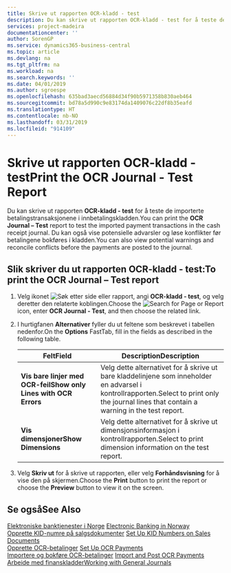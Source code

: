 ```yaml
---
title: Skrive ut rapporten OCR-kladd - test
description: Du kan skrive ut rapporten OCR-kladd - test for å teste de importerte betalingstransaksjonene i innbetalingskladden.
services: project-madeira
documentationcenter: ''
author: SorenGP
ms.service: dynamics365-business-central
ms.topic: article
ms.devlang: na
ms.tgt_pltfrm: na
ms.workload: na
ms.search.keywords: ''
ms.date: 04/01/2019
ms.author: sgroespe
ms.openlocfilehash: 635bad3aecd56884d34f90b5971358b830aeb464
ms.sourcegitcommit: bd78a5d990c9e83174da1409076c22df8b35eafd
ms.translationtype: HT
ms.contentlocale: nb-NO
ms.lasthandoff: 03/31/2019
ms.locfileid: "914109"
---
```

# <a name="print-the-ocr-journal---test-report"></a><span data-ttu-id="5a2a0-103">Skrive ut rapporten OCR-kladd - test</span><span class="sxs-lookup"><span data-stu-id="5a2a0-103">Print the OCR Journal - Test Report</span></span>
<span data-ttu-id="5a2a0-104">Du kan skrive ut rapporten **OCR-kladd - test** for å teste de importerte betalingstransaksjonene i innbetalingskladden.</span><span class="sxs-lookup"><span data-stu-id="5a2a0-104">You can print the **OCR Journal – Test** report to test the imported payment transactions in the cash receipt journal.</span></span> <span data-ttu-id="5a2a0-105">Du kan også vise potensielle advarsler og løse konflikter før betalingene bokføres i kladden.</span><span class="sxs-lookup"><span data-stu-id="5a2a0-105">You can also view potential warnings and reconcile conflicts before the payments are posted to the journal.</span></span>  

## <a name="to-print-the-ocr-journal--test-report"></a><span data-ttu-id="5a2a0-106">Slik skriver du ut rapporten OCR-kladd - test:</span><span class="sxs-lookup"><span data-stu-id="5a2a0-106">To print the OCR Journal – Test report</span></span>  

1.  <span data-ttu-id="5a2a0-107">Velg ikonet ![Søk etter side eller rapport](../../media/ui-search/search_small.png "Søk etter side eller rapport"), angi **OCR-kladd - test**, og velg deretter den relaterte koblingen.</span><span class="sxs-lookup"><span data-stu-id="5a2a0-107">Choose the ![Search for Page or Report](../../media/ui-search/search_small.png "Search for Page or Report icon") icon, enter **OCR Journal - Test**, and then choose the related link.</span></span>  
2.  <span data-ttu-id="5a2a0-108">I hurtigfanen **Alternativer** fyller du ut feltene som beskrevet i tabellen nedenfor.</span><span class="sxs-lookup"><span data-stu-id="5a2a0-108">On the **Options** FastTab, fill in the fields as described in the following table.</span></span>  

    |<span data-ttu-id="5a2a0-109">Felt</span><span class="sxs-lookup"><span data-stu-id="5a2a0-109">Field</span></span>|<span data-ttu-id="5a2a0-110">Description</span><span class="sxs-lookup"><span data-stu-id="5a2a0-110">Description</span></span>|  
    |---------------------------------|---------------------------------------|  
    |<span data-ttu-id="5a2a0-111">**Vis bare linjer med OCR-feil**</span><span class="sxs-lookup"><span data-stu-id="5a2a0-111">**Show only Lines with OCR Errors**</span></span>|<span data-ttu-id="5a2a0-112">Velg dette alternativet for å skrive ut bare kladdelinjene som inneholder en advarsel i kontrollrapporten.</span><span class="sxs-lookup"><span data-stu-id="5a2a0-112">Select to print only the journal lines that contain a warning in the test report.</span></span>|  
    |<span data-ttu-id="5a2a0-113">**Vis dimensjoner**</span><span class="sxs-lookup"><span data-stu-id="5a2a0-113">**Show Dimensions**</span></span>|<span data-ttu-id="5a2a0-114">Velg dette alternativet for å skrive ut dimensjonsinformasjon i kontrollrapporten.</span><span class="sxs-lookup"><span data-stu-id="5a2a0-114">Select to print dimension information on the test report.</span></span>|  

3.  <span data-ttu-id="5a2a0-115">Velg **Skriv ut** for å skrive ut rapporten, eller velg **Forhåndsvisning** for å vise den på skjermen.</span><span class="sxs-lookup"><span data-stu-id="5a2a0-115">Choose the **Print** button to print the report or choose the **Preview** button to view it on the screen.</span></span>  

## <a name="see-also"></a><span data-ttu-id="5a2a0-116">Se også</span><span class="sxs-lookup"><span data-stu-id="5a2a0-116">See Also</span></span>  
 <span data-ttu-id="5a2a0-117">[Elektroniske banktjenester i Norge](electronic-banking-in-norway.md) </span><span class="sxs-lookup"><span data-stu-id="5a2a0-117">[Electronic Banking in Norway](electronic-banking-in-norway.md) </span></span>  
 <span data-ttu-id="5a2a0-118">[Opprette KID-numre på salgsdokumenter](how-to-set-up-kid-numbers-on-sales-documents.md) </span><span class="sxs-lookup"><span data-stu-id="5a2a0-118">[Set Up KID Numbers on Sales Documents](how-to-set-up-kid-numbers-on-sales-documents.md) </span></span>  
 <span data-ttu-id="5a2a0-119">[Opprette OCR-betalinger](how-to-set-up-ocr-payments.md) </span><span class="sxs-lookup"><span data-stu-id="5a2a0-119">[Set Up OCR Payments](how-to-set-up-ocr-payments.md) </span></span>  
 <span data-ttu-id="5a2a0-120">[Importere og bokføre OCR-betalinger](how-to-import-and-post-ocr-payments.md) </span><span class="sxs-lookup"><span data-stu-id="5a2a0-120">[Import and Post OCR Payments](how-to-import-and-post-ocr-payments.md) </span></span>  
 [<span data-ttu-id="5a2a0-121">Arbeide med finanskladder</span><span class="sxs-lookup"><span data-stu-id="5a2a0-121">Working with General Journals</span></span>](../../ui-work-general-journals.md)
